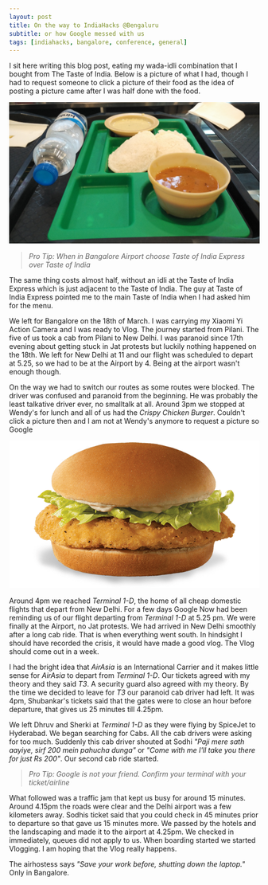 ```yaml
---
layout: post
title: On the way to IndiaHacks @Bengaluru
subtitle: or how Google messed with us
tags: [indiahacks, bangalore, conference, general]
---
```


I sit here writing this blog post, eating my wada-idli combination that I bought from The Taste of India. Below is a picture of what I had, though I had to request someone to click a picture of their food as the idea of posting a picture came after I was half done with the food.

![Idli Wada](/img/blog/idliwada.jpg)

> *Pro Tip: When in Bangalore Airport choose Taste of India Express over Taste of India*

The same thing costs almost half, without an idli at the Taste of India Express which is just adjacent to the Taste of India. The guy at Taste of India Express pointed me to the main Taste of India when I had asked him for the menu.

We left for Bangalore on the 18th of March. I was carrying my Xiaomi Yi Action Camera and I was ready to Vlog. The journey started from Pilani. The five of us took a cab from Pilani to New Delhi. I was paranoid since 17th evening about getting stuck in Jat protests but luckily nothing happened on the 18th. We left for New Delhi at 11 and our flight was scheduled to depart at 5.25, so we had to be at the Airport by 4. Being at the airport wasn't enough though.

On the way we had to switch our routes as some routes were blocked. The driver was confused and paranoid from the beginning. He was probably the least talkative driver ever, no smalltalk at all. Around 3pm we stopped at Wendy's for lunch and all of us had the *Crispy Chicken Burger*. Couldn't click a picture then and I am not at Wendy's anymore to request a picture so Google

![Crispy Chicken Burger](/img/blog/wendys.png)

Around 4pm we reached *Terminal 1-D*, the home of all cheap domestic flights that depart from New Delhi. For a few days Google Now had been reminding us of our flight departing from *Terminal 1-D* at 5.25 pm. We were finally at the Airport, no Jat protests. We had arrived in New Delhi smoothly after a long cab ride. That is when everything went south. In hindsight I should have recorded the crisis, it would have made a good vlog. The Vlog should come out in a week.

I had the bright idea that *AirAsia* is an International Carrier and it makes little sense for *AirAsia* to depart from *Terminal 1-D*. Our tickets agreed with my theory and they said *T3*. A security guard also agreed with my theory. By the time we decided to leave for *T3* our paranoid cab driver had left. It was 4pm, Shubankar's tickets said that the gates were to close an hour before departure, that gives us 25 minutes till 4.25pm.

We left Dhruv and Sherki at *Terminal 1-D* as they were flying by SpiceJet to Hyderabad. We began searching for Cabs. All the cab drivers were asking for too much. Suddenly this cab driver shouted at Sodhi *"Paji mere sath aayiye, sirf 200 mein pahucha dunga"* or *"Come with me I'll take you there for just Rs 200"*. Our second cab ride started.

> *Pro Tip: Google is not your friend. Confirm your terminal with your ticket/airline*

What followed was a traffic jam that kept us busy for around 15 minutes. Around 4.15pm the roads were clear and the Delhi airport was a few kilometers away. Sodhis ticket said that you could check in 45 minutes prior to departure so that gave us 15 minutes more. We passed by the hotels and the landscaping and made it to the airport at 4.25pm. We checked in immediately, queues did not apply to us. When boarding started we started Vlogging. I am hoping that the Vlog really happens.

The airhostess says *"Save your work before, shutting down the laptop."* Only in Bangalore.


